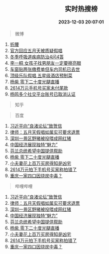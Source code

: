 <div align="center"><h2>实时热搜榜</h2><h4>2023-12-03 20:07:01</h4></div>

> 微博  

1. [折腰](https://s.weibo.com/weibo?q=%E6%8A%98%E8%85%B0&t=31&band_rank=1&Refer=top)<br />
2. [官方回应五月天被质疑假唱](https://s.weibo.com/weibo?q=%23%E5%AE%98%E6%96%B9%E5%9B%9E%E5%BA%94%E4%BA%94%E6%9C%88%E5%A4%A9%E8%A2%AB%E8%B4%A8%E7%96%91%E5%81%87%E5%94%B1%23&t=31&band_rank=2&Refer=top)<br />
3. [冬季呼吸道疾病防治4问4答](https://s.weibo.com/weibo?q=%23%E5%86%AC%E5%AD%A3%E5%91%BC%E5%90%B8%E9%81%93%E7%96%BE%E7%97%85%E9%98%B2%E6%B2%BB4%E9%97%AE4%E7%AD%94%23&t=31&band_rank=3&Refer=top)<br />
4. [李一桐 女孩子找男朋友一定要擦亮眼](https://s.weibo.com/weibo?q=%E6%9D%8E%E4%B8%80%E6%A1%90%20%E5%A5%B3%E5%AD%A9%E5%AD%90%E6%89%BE%E7%94%B7%E6%9C%8B%E5%8F%8B%E4%B8%80%E5%AE%9A%E8%A6%81%E6%93%A6%E4%BA%AE%E7%9C%BC&t=31&band_rank=4&Refer=top)<br />
5. [车窗贴两张缴费单但车内司机已去世](https://s.weibo.com/weibo?q=%23%E8%BD%A6%E7%AA%97%E8%B4%B4%E4%B8%A4%E5%BC%A0%E7%BC%B4%E8%B4%B9%E5%8D%95%E4%BD%86%E8%BD%A6%E5%86%85%E5%8F%B8%E6%9C%BA%E5%B7%B2%E5%8E%BB%E4%B8%96%23&t=31&band_rank=5&Refer=top)<br />
6. [顶级乐队假唱 五星级酒店预制菜](https://s.weibo.com/weibo?q=%E9%A1%B6%E7%BA%A7%E4%B9%90%E9%98%9F%E5%81%87%E5%94%B1%20%E4%BA%94%E6%98%9F%E7%BA%A7%E9%85%92%E5%BA%97%E9%A2%84%E5%88%B6%E8%8F%9C&t=31&band_rank=6&Refer=top)<br />
7. [杨紫 零下二十度光腿直播](https://s.weibo.com/weibo?q=%E6%9D%A8%E7%B4%AB%20%E9%9B%B6%E4%B8%8B%E4%BA%8C%E5%8D%81%E5%BA%A6%E5%85%89%E8%85%BF%E7%9B%B4%E6%92%AD&t=31&band_rank=7&Refer=top)<br />
8. [2614万元手机号买家未付尾款](https://s.weibo.com/weibo?q=%232614%E4%B8%87%E5%85%83%E6%89%8B%E6%9C%BA%E5%8F%B7%E4%B9%B0%E5%AE%B6%E6%9C%AA%E4%BB%98%E5%B0%BE%E6%AC%BE%23&t=31&band_rank=8&Refer=top)<br />
9. [杨鸣多个社交平台账号已取消认证](https://s.weibo.com/weibo?q=%23%E6%9D%A8%E9%B8%A3%E5%A4%9A%E4%B8%AA%E7%A4%BE%E4%BA%A4%E5%B9%B3%E5%8F%B0%E8%B4%A6%E5%8F%B7%E5%B7%B2%E5%8F%96%E6%B6%88%E8%AE%A4%E8%AF%81%23&t=31&band_rank=9&Refer=top)<br />

> 知乎  


> 百度  

1. [习近平向“良渚论坛”致贺信](https://www.baidu.com/s?wd=%E4%B9%A0%E8%BF%91%E5%B9%B3%E5%90%91%E2%80%9C%E8%89%AF%E6%B8%9A%E8%AE%BA%E5%9D%9B%E2%80%9D%E8%87%B4%E8%B4%BA%E4%BF%A1&sa=fyb_news&rsv_dl=fyb_news)<br />
2. [律师：五月天假唱如属实可要求退票](https://www.baidu.com/s?wd=%E5%BE%8B%E5%B8%88%EF%BC%9A%E4%BA%94%E6%9C%88%E5%A4%A9%E5%81%87%E5%94%B1%E5%A6%82%E5%B1%9E%E5%AE%9E%E5%8F%AF%E8%A6%81%E6%B1%82%E9%80%80%E7%A5%A8&sa=fyb_news&rsv_dl=fyb_news)<br />
3. [深圳一景区野猪被投喂成网红猪](https://www.baidu.com/s?wd=%E6%B7%B1%E5%9C%B3%E4%B8%80%E6%99%AF%E5%8C%BA%E9%87%8E%E7%8C%AA%E8%A2%AB%E6%8A%95%E5%96%82%E6%88%90%E7%BD%91%E7%BA%A2%E7%8C%AA&sa=fyb_news&rsv_dl=fyb_news)<br />
4. [中国经济展现独特“魅力”](https://www.baidu.com/s?wd=%E4%B8%AD%E5%9B%BD%E7%BB%8F%E6%B5%8E%E5%B1%95%E7%8E%B0%E7%8B%AC%E7%89%B9%E2%80%9C%E9%AD%85%E5%8A%9B%E2%80%9D&sa=fyb_news&rsv_dl=fyb_news)<br />
5. [芬兰总统希望中国提供帮助](https://www.baidu.com/s?wd=%E8%8A%AC%E5%85%B0%E6%80%BB%E7%BB%9F%E5%B8%8C%E6%9C%9B%E4%B8%AD%E5%9B%BD%E6%8F%90%E4%BE%9B%E5%B8%AE%E5%8A%A9&sa=fyb_news&rsv_dl=fyb_news)<br />
6. [杨紫 零下二十度光腿直播](https://www.baidu.com/s?wd=%E6%9D%A8%E7%B4%AB+%E9%9B%B6%E4%B8%8B%E4%BA%8C%E5%8D%81%E5%BA%A6%E5%85%89%E8%85%BF%E7%9B%B4%E6%92%AD&sa=fyb_news&rsv_dl=fyb_news)<br />
7. [小夫妻花上百万买房得知是凶宅](https://www.baidu.com/s?wd=%E5%B0%8F%E5%A4%AB%E5%A6%BB%E8%8A%B1%E4%B8%8A%E7%99%BE%E4%B8%87%E4%B9%B0%E6%88%BF%E5%BE%97%E7%9F%A5%E6%98%AF%E5%87%B6%E5%AE%85&sa=fyb_news&rsv_dl=fyb_news)<br />
8. [2614万元拍下手机号买家称拍错了](https://www.baidu.com/s?wd=2614%E4%B8%87%E5%85%83%E6%8B%8D%E4%B8%8B%E6%89%8B%E6%9C%BA%E5%8F%B7%E4%B9%B0%E5%AE%B6%E7%A7%B0%E6%8B%8D%E9%94%99%E4%BA%86&sa=fyb_news&rsv_dl=fyb_news)<br />
9. [重庆一家四口因烧炭中毒？](https://www.baidu.com/s?wd=%E9%87%8D%E5%BA%86%E4%B8%80%E5%AE%B6%E5%9B%9B%E5%8F%A3%E5%9B%A0%E7%83%A7%E7%82%AD%E4%B8%AD%E6%AF%92%EF%BC%9F&sa=fyb_news&rsv_dl=fyb_news)<br />

> 哔哩哔哩  

1. [习近平向“良渚论坛”致贺信](https://www.baidu.com/s?wd=%E4%B9%A0%E8%BF%91%E5%B9%B3%E5%90%91%E2%80%9C%E8%89%AF%E6%B8%9A%E8%AE%BA%E5%9D%9B%E2%80%9D%E8%87%B4%E8%B4%BA%E4%BF%A1&sa=fyb_news&rsv_dl=fyb_news)<br />
2. [律师：五月天假唱如属实可要求退票](https://www.baidu.com/s?wd=%E5%BE%8B%E5%B8%88%EF%BC%9A%E4%BA%94%E6%9C%88%E5%A4%A9%E5%81%87%E5%94%B1%E5%A6%82%E5%B1%9E%E5%AE%9E%E5%8F%AF%E8%A6%81%E6%B1%82%E9%80%80%E7%A5%A8&sa=fyb_news&rsv_dl=fyb_news)<br />
3. [深圳一景区野猪被投喂成网红猪](https://www.baidu.com/s?wd=%E6%B7%B1%E5%9C%B3%E4%B8%80%E6%99%AF%E5%8C%BA%E9%87%8E%E7%8C%AA%E8%A2%AB%E6%8A%95%E5%96%82%E6%88%90%E7%BD%91%E7%BA%A2%E7%8C%AA&sa=fyb_news&rsv_dl=fyb_news)<br />
4. [中国经济展现独特“魅力”](https://www.baidu.com/s?wd=%E4%B8%AD%E5%9B%BD%E7%BB%8F%E6%B5%8E%E5%B1%95%E7%8E%B0%E7%8B%AC%E7%89%B9%E2%80%9C%E9%AD%85%E5%8A%9B%E2%80%9D&sa=fyb_news&rsv_dl=fyb_news)<br />
5. [芬兰总统希望中国提供帮助](https://www.baidu.com/s?wd=%E8%8A%AC%E5%85%B0%E6%80%BB%E7%BB%9F%E5%B8%8C%E6%9C%9B%E4%B8%AD%E5%9B%BD%E6%8F%90%E4%BE%9B%E5%B8%AE%E5%8A%A9&sa=fyb_news&rsv_dl=fyb_news)<br />
6. [杨紫 零下二十度光腿直播](https://www.baidu.com/s?wd=%E6%9D%A8%E7%B4%AB+%E9%9B%B6%E4%B8%8B%E4%BA%8C%E5%8D%81%E5%BA%A6%E5%85%89%E8%85%BF%E7%9B%B4%E6%92%AD&sa=fyb_news&rsv_dl=fyb_news)<br />
7. [小夫妻花上百万买房得知是凶宅](https://www.baidu.com/s?wd=%E5%B0%8F%E5%A4%AB%E5%A6%BB%E8%8A%B1%E4%B8%8A%E7%99%BE%E4%B8%87%E4%B9%B0%E6%88%BF%E5%BE%97%E7%9F%A5%E6%98%AF%E5%87%B6%E5%AE%85&sa=fyb_news&rsv_dl=fyb_news)<br />
8. [2614万元拍下手机号买家称拍错了](https://www.baidu.com/s?wd=2614%E4%B8%87%E5%85%83%E6%8B%8D%E4%B8%8B%E6%89%8B%E6%9C%BA%E5%8F%B7%E4%B9%B0%E5%AE%B6%E7%A7%B0%E6%8B%8D%E9%94%99%E4%BA%86&sa=fyb_news&rsv_dl=fyb_news)<br />
9. [重庆一家四口因烧炭中毒？](https://www.baidu.com/s?wd=%E9%87%8D%E5%BA%86%E4%B8%80%E5%AE%B6%E5%9B%9B%E5%8F%A3%E5%9B%A0%E7%83%A7%E7%82%AD%E4%B8%AD%E6%AF%92%EF%BC%9F&sa=fyb_news&rsv_dl=fyb_news)<br />
